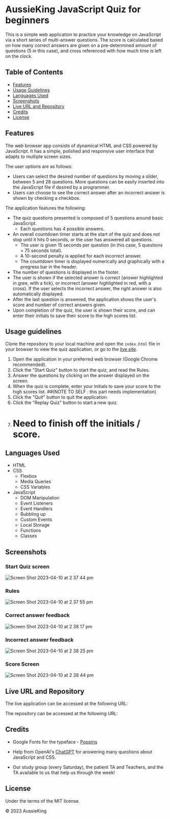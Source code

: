 # AussieKing JavaScript Quiz for beginners

This is a simple web application to practice your knowledge on JavaScript via a short series of multi-answer questions.
The score is calculated based on how many correct answers are given on a pre-determined amount of questions (5 in this case), and cross referenced with how much time is left on the clock.

## Table of Contents

- [Features](#features)
- [Usage Guidelines](#usage-guidelines)
- [Languages Used](#languages-used)
- [Screenshots](#screenshots)
- [Live URL and Repository](#live-url-and-repository)
- [Credits](#credits)
- [License](#license)

## Features

 The web browser app consists of dynamical HTML and CSS powered by JavaScript. It has a simple, polished and responsive user interface that adapts to multiple screen sizes.

 The user options are as follows:

- Users can select the desired number of questions by moving a slider, between 5 and 28 questions. More questions can be easily inserted into the JavaScript file if desired by a programmer.
- Users can choose to see the correct answer after an incorrect answer is shown by checking a checkbox.

The application features the following:

- The quiz questions presented is composed of 5 questions around basic JavaScript.
  - Each questions has 4 possible answers.
- An overall countdown timer starts at the start of the quiz and does not stop until it hits 0 seconds, or the user has answered all questions.
  - The user is given 15 seconds per question (in this case, 5 questions = 75 seconds total).
  - A 10-second penalty is applied for each incorrect answer.
  - The countdown timer is displayed numerically and graphically with a progress bar in the header.
- The number of questions is displayed in the footer.
- The user is shown if the selected answer is correct (answer highlighted in gree, with a tick), or incorrect (answer highlighted in red, with a cross). If the user selects the incorrect answer, the right answer is also automatically displayed.
 - After the last question is answered, the application shows the user's score and number of correct answers given.
- Upon completion of the quiz, the user is shown their score, and can enter their initials to save their score to the high scores list.

## Usage guidelines

Clone the repository to your local machine and open the `index.html` file in your browser to view the quiz application, or go to the [live site](#live-url-and-repository).

1. Open the application in your preferred web browser (Google Chrome recommended).
2. Click the "Start Quiz" button to start the quiz, and read the Rules.
3. Answer the questions by clicking on the answer displayed on the screen.
4. When the quiz is complete, enter your initials to save your score to the high scores list. ##(NOTE TO SELF : this part needs implementation)
5. Click the "Quit" button to quit the application.
6. Click the "Replay Quiz" button to start a new quiz.
7. # Need to finish off the initials / score.

## Languages Used

- HTML
- CSS
  - Flexbox
  - Media Queries
  - CSS Variables
- JavaScript
  - DOM Manipulation
  - Event Listeners
  - Event Handlers
  - Bubbling up
  - Custom Events
  - Local Storage
  - Functions
  - Classes

## Screenshots

### Start Quiz screen

![Screen Shot 2023-04-10 at 2 37 44 pm](https://user-images.githubusercontent.com/126050763/230827386-fa709bc8-8327-46a9-9e1a-7ed8e832c913.png)


### Rules

![Screen Shot 2023-04-10 at 2 37 55 pm](https://user-images.githubusercontent.com/126050763/230827333-1e3ef70b-1d18-464f-92ea-141d564f179c.png)

### Correct answer feedback

![Screen Shot 2023-04-10 at 2 38 17 pm](https://user-images.githubusercontent.com/126050763/230827324-ce7bc427-46c6-4ccb-b1e0-3e2b9e5056f0.png)

### Incorrect answer feedback

![Screen Shot 2023-04-10 at 2 38 25 pm](https://user-images.githubusercontent.com/126050763/230827280-7be6d69c-c57f-432c-9971-6afbafa6d87b.png)

### Score Screen

![Screen Shot 2023-04-10 at 2 38 44 pm](https://user-images.githubusercontent.com/126050763/230827243-97a46f45-ac1a-4e68-94ec-5b3b47aa3d3f.png)


## Live URL and Repository

The live application can be accessed at the following URL: 

The repository can be accessed at the following URL: 

## Credits

- Google Fonts for the typeface - [Poppins](https://fonts.google.com/specimen/Poppins)

- Help from OpenAI's [ChatGPT](https://chat.openai.com/chat) for answering many questions about JavaScript and CSS.

- Our study group (every Saturday), the patient TA and Teachers, and the TA available to us that help us through the week!

## License

Under the terms of the MIT license.

© 2023 AussieKing

